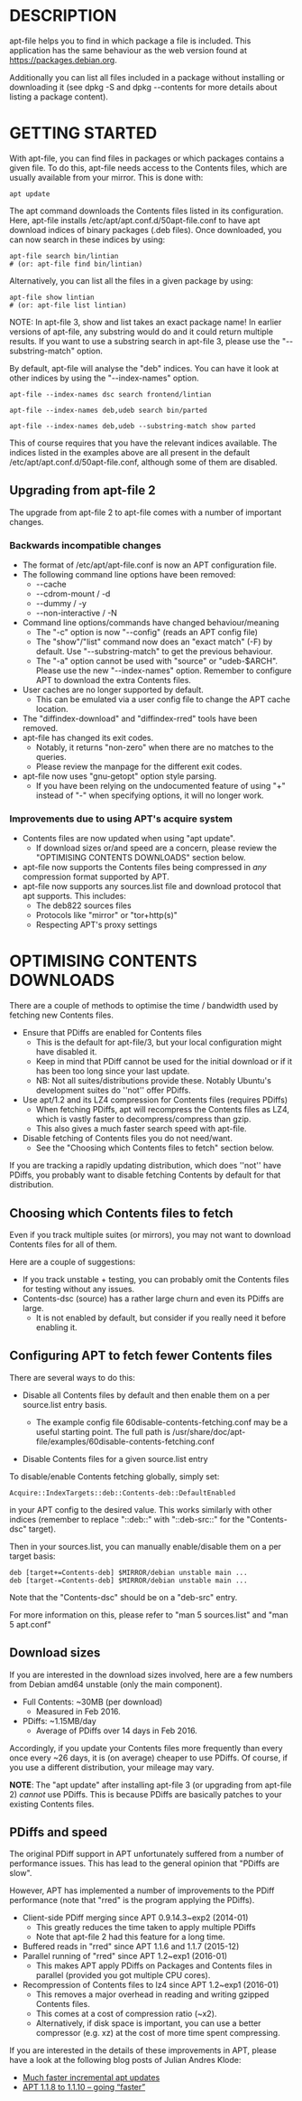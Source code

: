 # DESCRIPTION

apt-file helps you to find in which package a file is included. This
application has the same behaviour as the web version found at
https://packages.debian.org.

Additionally you can list all files included in a package without
installing or downloading it (see dpkg -S and dpkg --contents for more
details about listing a package content).

# GETTING STARTED

With apt-file, you can find files in packages or which packages
contains a given file.  To do this, apt-file needs access to the
Contents files, which are usually available from your mirror.  This
is done with:

    apt update

The apt command downloads the Contents files listed in its
configuration.  Here, apt-file installs
/etc/apt/apt.conf.d/50apt-file.conf to have apt download indices of
binary packages (.deb files).  Once downloaded, you can now search in
these indices by using:

    apt-file search bin/lintian
    # (or: apt-file find bin/lintian)

Alternatively, you can list all the files in a given package by using:

    apt-file show lintian
    # (or: apt-file list lintian)

NOTE: In apt-file 3, show and list takes an exact package name!  In
earlier versions of apt-file, any substring would do and it could
return multiple results.  If you want to use a substring search in
apt-file 3, please use the "--substring-match" option.

By default, apt-file will analyse the "deb" indices.  You can have it
look at other indices by using the "--index-names" option.

    apt-file --index-names dsc search frontend/lintian

    apt-file --index-names deb,udeb search bin/parted

    apt-file --index-names deb,udeb --substring-match show parted

This of course requires that you have the relevant indices available.
The indices listed in the examples above are all present in the
default /etc/apt/apt.conf.d/50apt-file.conf, although some of them are
disabled.

## Upgrading from apt-file 2

The upgrade from apt-file 2 to apt-file comes with a number of
important changes.

### Backwards incompatible changes

 * The format of /etc/apt/apt-file.conf is now an APT
   configuration file.
 * The following command line options have been removed:
    * --cache
    * --cdrom-mount / -d
    * --dummy / -y
    * --non-interactive / -N
 * Command line options/commands have changed behaviour/meaning
    - The "-c" option is now "--config" (reads an APT config file)
    - The "show"/"list" command now does an "exact match" (-F)
      by default.  Use "--substring-match" to get the previous
      behaviour.
    - The "-a" option cannot be used with "source" or "udeb-$ARCH".
      Please use the new "--index-names" option.  Remember to
      configure APT to download the extra Contents files.
 * User caches are no longer supported by default.
   - This can be emulated via a user config file to change
     the APT cache location.
 * The "diffindex-download" and "diffindex-rred" tools
   have been removed.
 * apt-file has changed its exit codes.
   - Notably, it returns "non-zero" when there are no
     matches to the queries.
   - Please review the manpage for the different exit
     codes.
 * apt-file now uses "gnu-getopt" option style parsing.
   - If you have been relying on the undocumented feature
     of using "+" instead of "-" when specifying options,
     it will no longer work.

### Improvements due to using APT's acquire system

 * Contents files are now updated when using "apt update".
   - If download sizes or/and speed are a concern, please
     review the "OPTIMISING CONTENTS DOWNLOADS" section
     below.
 * apt-file now supports the Contents files being compressed
   in *any* compression format supported by APT.
 * apt-file now supports any sources.list file and download
   protocol that apt supports.  This includes:
   - The deb822 sources files
   - Protocols like "mirror" or "tor+http(s)"
   - Respecting APT's proxy settings

# OPTIMISING CONTENTS DOWNLOADS

There are a couple of methods to optimise the time / bandwidth used
by fetching new Contents files.

 * Ensure that PDiffs are enabled for Contents files
   - This is the default for apt-file/3, but your local configuration
     might have disabled it.
   - Keep in mind that PDiff cannot be used for the initial download
     or if it has been too long since your last update.
   - NB: Not all suites/distributions provide these.  Notably Ubuntu's
     development suites do ''not'' offer PDiffs.
 * Use apt/1.2 and its LZ4 compression for Contents files (requires
   PDiffs)
   - When fetching PDiffs, apt will recompress the Contents files as
     LZ4, which is vastly faster to decompress/compress than gzip.
   - This also gives a much faster search speed with apt-file.
 * Disable fetching of Contents files you do not need/want.
   - See the "Choosing which Contents files to fetch" section below.

If you are tracking a rapidly updating distribution, which does
''not'' have PDiffs, you probably want to disable fetching Contents by
default for that distribution.

## Choosing which Contents files to fetch

Even if you track multiple suites (or mirrors), you may not want to
download Contents files for all of them.

Here are a couple of suggestions:

 * If you track unstable + testing, you can probably omit the Contents
   files for testing without any issues.
 * Contents-dsc (source) has a rather large churn and even its PDiffs
   are large.
   - It is not enabled by default, but consider if you really need it
     before enabling it.

## Configuring APT to fetch fewer Contents files

There are several ways to do this:

 * Disable all Contents files by default and then enable them on a
   per source.list entry basis.
   - The example config file 60disable-contents-fetching.conf may be
     a useful starting point.  The full path is
     /usr/share/doc/apt-file/examples/60disable-contents-fetching.conf

 * Disable Contents files for a given source.list entry

To disable/enable Contents fetching globally, simply set:

    Acquire::IndexTargets::deb::Contents-deb::DefaultEnabled

in your APT config to the desired value.  This works similarly with
other indices (remember to replace "::deb::" with "::deb-src::" for
the "Contents-dsc" target).

Then in your sources.list, you can manually enable/disable them on a
per target basis:

    deb [target+=Contents-deb] $MIRROR/debian unstable main ...
    deb [target-=Contents-deb] $MIRROR/debian unstable main ...

Note that the "Contents-dsc" should be on a "deb-src" entry.

For more information on this, please refer to "man 5 sources.list"
and "man 5 apt.conf"


## Download sizes

If you are interested in the download sizes involved, here are a few
numbers from Debian amd64 unstable (only the main component).

 * Full Contents: ~30MB (per download)
   - Measured in Feb 2016.
 * PDiffs: ~1.15MB/day
   - Average of PDiffs over 14 days in Feb 2016.

Accordingly, if you update your Contents files more frequently than
every once every ~26 days, it is (on average) cheaper to use PDiffs.
Of course, if you use a different distribution, your mileage may
vary.

**NOTE**: The "apt update" after installing apt-file 3 (or upgrading
from apt-file 2) *cannot* use PDiffs.  This is because PDiffs
are basically patches to your existing Contents files.


## PDiffs and speed

The original PDiff support in APT unfortunately suffered from a
number of performance issues.  This has lead to the general opinion
that "PDiffs are slow".

However, APT has implemented a number of improvements to the PDiff
performance (note that "rred" is the program applying the PDiffs).

 * Client-side PDiff merging since APT 0.9.14.3~exp2 (2014-01)
   - This greatly reduces the time taken to apply multiple PDiffs
   - Note that apt-file 2 had this feature for a long time.
 * Buffered reads in "rred" since APT 1.1.6 and 1.1.7 (2015-12)
 * Parallel running of "rred" since APT 1.2~exp1 (2016-01)
   - This makes APT apply PDiffs on Packages and Contents files in
     parallel (provided you got multiple CPU cores).
 * Recompression of Contents files to lz4 since APT 1.2~exp1 (2016-01)
   - This removes a major overhead in reading and writing gzipped
     Contents files.
   - This comes at a cost of compression ratio (~x2).
   - Alternatively, if disk space is important, you can use a
     better compressor (e.g. xz) at the cost of more time
     spent compressing.

If you are interested in the details of these improvements in APT,
please have a look at the following blog posts of Julian Andres Klode:

 * [Much faster incremental apt updates][much-faster-incremental-apt-updates]
 * [APT 1.1.8 to 1.1.10 – going “faster”][apt-1-1-8-to-1-1-10-going-faster]

[much-faster-incremental-apt-updates]: https://blog.jak-linux.org/2015/12/26/much-faster-incremental-apt-updates/
[apt-1-1-8-to-1-1-10-going-faster]: https://blog.jak-linux.org/2015/12/30/apt-1-1-8-to-1-1-10-going-faster/

